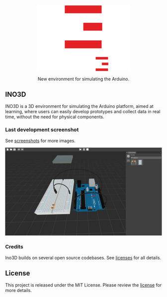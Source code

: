 <p align="center">
  <a href="https://ino3d.com.br/">
    <img alt="INO3D" src="https://raw.githubusercontent.com/everaldojunior98/INO3D/main/Logos/Export/Full_White.png" width="300">
  </a>
</p>

<p align="center">
  New environment for simulating the Arduino.
</p>

## INO3D

INO3D is a 3D environment for simulating the Arduino platform, aimed at learning, where users can easily develop prototypes and collect data in real time, without the need for physical components.

### Last development screenshot
See [screenshots](Screenshots) for more images.

<p align="left">
    <img alt="2022-08-28" src="https://github.com/everaldojunior98/INO3D/blob/main/Screenshots/2022-08-28 161534.png">
</p>

### Credits
Ino3D builds on several open source codebases. See [licenses](LICENSES) for all details.

## License
This project is released under the MIT License. Please review the [license](LICENSE) for more details.
